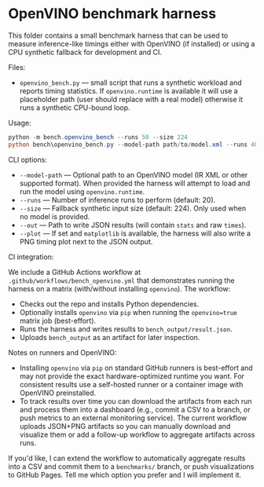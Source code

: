 OpenVINO benchmark harness
===========================

This folder contains a small benchmark harness that can be used to measure
inference-like timings either with OpenVINO (if installed) or using a CPU
synthetic fallback for development and CI.

Files:
- `openvino_bench.py` — small script that runs a synthetic workload and
  reports timing statistics. If `openvino.runtime` is available it will use
  a placeholder path (user should replace with a real model) otherwise it
  runs a synthetic CPU-bound loop.

Usage:

```powershell
python -m bench.openvino_bench --runs 50 --size 224
python bench\openvino_bench.py --model-path path/to/model.xml --runs 40 --out bench_output\result.json --plot
```

CLI options:
- `--model-path` — Optional path to an OpenVINO model (IR XML or other supported format). When provided the harness will attempt to load and run the model using `openvino.runtime`.
- `--runs` — Number of inference runs to perform (default: 20).
- `--size` — Fallback synthetic input size (default: 224). Only used when no model is provided.
- `--out` — Path to write JSON results (will contain `stats` and raw `times`).
- `--plot` — If set and `matplotlib` is available, the harness will also write a PNG timing plot next to the JSON output.

CI integration:

We include a GitHub Actions workflow at `.github/workflows/bench_openvino.yml` that demonstrates running the harness on a matrix (with/without installing `openvino`). The workflow:

- Checks out the repo and installs Python dependencies.
- Optionally installs `openvino` via `pip` when running the `openvino=true` matrix job (best-effort).
- Runs the harness and writes results to `bench_output/result.json`.
- Uploads `bench_output` as an artifact for later inspection.

Notes on runners and OpenVINO:
- Installing `openvino` via `pip` on standard GitHub runners is best-effort and may not provide the exact hardware-optimized runtime you want. For consistent results use a self-hosted runner or a container image with OpenVINO preinstalled.
- To track results over time you can download the artifacts from each run and process them into a dashboard (e.g., commit a CSV to a branch, or push metrics to an external monitoring service). The current workflow uploads JSON+PNG artifacts so you can manually download and visualize them or add a follow-up workflow to aggregate artifacts across runs.

If you'd like, I can extend the workflow to automatically aggregate results into a CSV and commit them to a `benchmarks/` branch, or push visualizations to GitHub Pages. Tell me which option you prefer and I will implement it.
